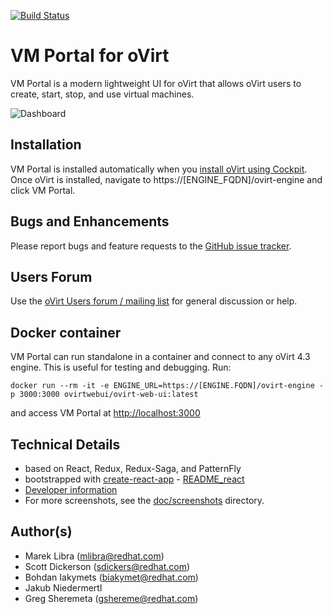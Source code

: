 [![Build Status](https://travis-ci.org/oVirt/ovirt-web-ui.svg?branch=master)](https://travis-ci.org/oVirt/ovirt-web-ui) 

# VM Portal for oVirt

VM Portal is a modern lightweight UI for oVirt that allows oVirt users to create, start, stop, and use virtual machines.

![Dashboard](https://github.com/oVirt/ovirt-web-ui/raw/master/doc/screenshots/v1.5.0_2019-Feb/01_vm_dashboard.png)

## Installation
VM Portal is installed automatically when you [install oVirt using Cockpit](https://ovirt.org/download). Once oVirt is installed,
navigate to https://[ENGINE_FQDN]/ovirt-engine and click VM Portal.

## Bugs and Enhancements
Please report bugs and feature requests to the [GitHub issue tracker](https://github.com/oVirt/ovirt-web-ui/issues).

## Users Forum
Use the [oVirt Users forum / mailing list](https://lists.ovirt.org/archives/list/users@ovirt.org/) for general discussion or help.

## Docker container
VM Portal can run standalone in a container and connect to any oVirt 4.3 engine. This is useful for testing and debugging. Run:

    docker run --rm -it -e ENGINE_URL=https://[ENGINE.FQDN]/ovirt-engine -p 3000:3000 ovirtwebui/ovirt-web-ui:latest

and access VM Portal at [http://localhost:3000](http://localhost:3000)

## Technical Details
- based on React, Redux, Redux-Saga, and PatternFly
- bootstrapped with [create-react-app](https://facebook.github.io/react/blog/2016/07/22/create-apps-with-no-configuration.html) - [README_react](README_react.md)
- [Developer information](DEVELOPERS.md)
- For more screenshots, see the [doc/screenshots](https://github.com/oVirt/ovirt-web-ui/blob/master/doc/screenshots) directory.

## Author(s)
- Marek Libra (mlibra@redhat.com)
- Scott Dickerson (sdickers@redhat.com)
- Bohdan Iakymets (biakymet@redhat.com)
- Jakub Niedermertl
- Greg Sheremeta (gshereme@redhat.com)
